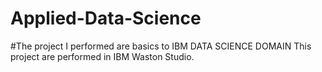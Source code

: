 # Applied-Data-Science
#The project I performed are basics to IBM DATA SCIENCE DOMAIN
This project are performed in IBM Waston Studio.

